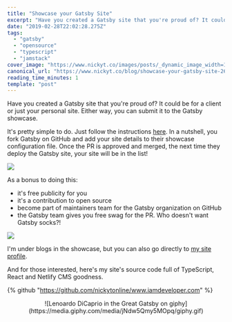 ```yaml
---
title: "Showcase your Gatsby Site"
excerpt: "Have you created a Gatsby site that you're proud of? It could be for a client or just your personal s..."
date: "2019-02-28T22:02:28.275Z"
tags:
  - "gatsby"
  - "opensource"
  - "typescript"
  - "jamstack"
cover_image: "https://www.nickyt.co/images/posts/_dynamic_image_width=1000,height=420,fit=cover,gravity=auto,format=auto_https%3A%2F%2Fthepracticaldev.s3.amazonaws.com%2Fi%2Fepig0488nwfmsdm59t48.png"
canonical_url: "https://www.nickyt.co/blog/showcase-your-gatsby-site-266/"
reading_time_minutes: 1
template: "post"
---
```


Have you created a Gatsby site that you're proud of? It could be for a client or just your personal site. Either way, you can submit it to the Gatsby showcase.

It's pretty simple to do. Just follow the instructions [here](https://www.gatsbyjs.org/contributing/site-showcase-submissions/). In a nutshell, you fork Gatsby on GitHub and add your site details to their showcase configuration file. Once the PR is approved and merged, the next time they deploy the Gatsby site, your site will be in the list!

![](https://www.nickyt.co/images/posts/_i_1qyylin8phaa942uauik.png)

As a bonus to doing this:

- it's free publicity for you
- it's a contribution to open source
- become part of maintainers team for the Gatsby organization on GitHub
- the Gatsby team gives you free swag for the PR. Who doesn't want Gatsby socks?!

![](https://www.nickyt.co/images/posts/_i_dywep9yqgqj2rkiluc9o.png)

I'm under blogs in the showcase, but you can also go directly to [my site profile](https://www.gatsbyjs.org/showcase/www.iamdeveloper.com).

And for those interested, here's my site's source code full of TypeScript, React and Netlify CMS goodness.

{% github "https://github.com/nickytonline/www.iamdeveloper.com" %}

<center>
![Lenoardo DiCaprio in the Great Gatsby on giphy](https://media.giphy.com/media/jNdw5Qmy5MOpq/giphy.gif)
</center>
